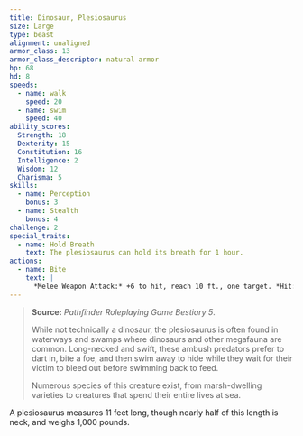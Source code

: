 ```yaml
---
title: Dinosaur, Plesiosaurus
size: Large
type: beast
alignment: unaligned
armor_class: 13
armor_class_descriptor: natural armor
hp: 68
hd: 8
speeds:
  - name: walk
    speed: 20
  - name: swim
    speed: 40
ability_scores:
  Strength: 18
  Dexterity: 15
  Constitution: 16
  Intelligence: 2
  Wisdom: 12
  Charisma: 5
skills:
  - name: Perception
    bonus: 3
  - name: Stealth
    bonus: 4
challenge: 2
special_traits:
  - name: Hold Breath
    text: The plesiosaurus can hold its breath for 1 hour.
actions:
  - name: Bite
    text: |
      *Melee Weapon Attack:* +6 to hit, reach 10 ft., one target. *Hit:* 14 (3d6 + 4) piercing damage.
---
```


> **Source:** *Pathfinder Roleplaying Game Bestiary 5*.
>
> While not technically a dinosaur, the plesiosaurus is often found in waterways and swamps where dinosaurs and other megafauna are common. Long-necked and swift, these ambush predators prefer to dart in, bite a foe, and then swim away to hide while they wait for their victim to bleed out before swimming back to feed.
>
> Numerous species of this creature exist, from marsh-dwelling varieties to creatures that spend their entire lives at sea.

A plesiosaurus measures 11 feet long, though nearly half of this length is neck, and weighs 1,000 pounds.
